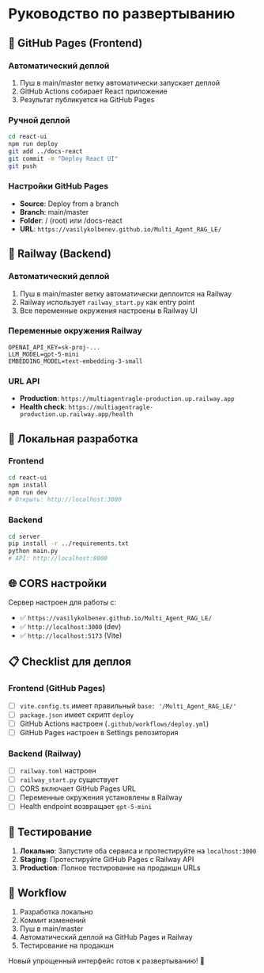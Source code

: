 # Руководство по развертыванию

## 🚀 GitHub Pages (Frontend)

### Автоматический деплой
1. Пуш в main/master ветку автоматически запускает деплой
2. GitHub Actions собирает React приложение
3. Результат публикуется на GitHub Pages

### Ручной деплой
```bash
cd react-ui
npm run deploy
git add ../docs-react
git commit -m "Deploy React UI"
git push
```

### Настройки GitHub Pages
- **Source**: Deploy from a branch
- **Branch**: main/master
- **Folder**: / (root) или /docs-react
- **URL**: `https://vasilykolbenev.github.io/Multi_Agent_RAG_LE/`

## 🚀 Railway (Backend)

### Автоматический деплой
1. Пуш в main/master ветку автоматически деплоится на Railway
2. Railway использует `railway_start.py` как entry point
3. Все переменные окружения настроены в Railway UI

### Переменные окружения Railway
```
OPENAI_API_KEY=sk-proj-...
LLM_MODEL=gpt-5-mini
EMBEDDING_MODEL=text-embedding-3-small
```

### URL API
- **Production**: `https://multiagentragle-production.up.railway.app`
- **Health check**: `https://multiagentragle-production.up.railway.app/health`

## 🔧 Локальная разработка

### Frontend
```bash
cd react-ui
npm install
npm run dev
# Открыть: http://localhost:3000
```

### Backend
```bash
cd server
pip install -r ../requirements.txt
python main.py
# API: http://localhost:8000
```

## 🌐 CORS настройки

Сервер настроен для работы с:
- ✅ `https://vasilykolbenev.github.io/Multi_Agent_RAG_LE/`
- ✅ `http://localhost:3000` (dev)
- ✅ `http://localhost:5173` (Vite)

## 📋 Checklist для деплоя

### Frontend (GitHub Pages)
- [ ] `vite.config.ts` имеет правильный `base: '/Multi_Agent_RAG_LE/'`
- [ ] `package.json` имеет скрипт `deploy`
- [ ] GitHub Actions настроен (`.github/workflows/deploy.yml`)
- [ ] GitHub Pages настроен в Settings репозитория

### Backend (Railway)
- [ ] `railway.toml` настроен
- [ ] `railway_start.py` существует
- [ ] CORS включает GitHub Pages URL
- [ ] Переменные окружения установлены в Railway
- [ ] Health endpoint возвращает `gpt-5-mini`

## 🧪 Тестирование

1. **Локально**: Запустите оба сервиса и протестируйте на `localhost:3000`
2. **Staging**: Протестируйте GitHub Pages с Railway API
3. **Production**: Полное тестирование на продакшн URLs

## 🔄 Workflow

1. Разработка локально
2. Коммит изменений
3. Пуш в main/master
4. Автоматический деплой на GitHub Pages и Railway
5. Тестирование на продакшн

Новый упрощенный интерфейс готов к развертыванию! 🎉
